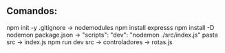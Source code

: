 ## Comandos:
npm init -y
.gitignore -> nodemodules
npm install expresss
npm install -D nodemon
package.json -> "scripts": "dev": "nodemon ./src/index.js"
pasta src -> index.js
npm run dev
src -> controladores -> rotas.js

